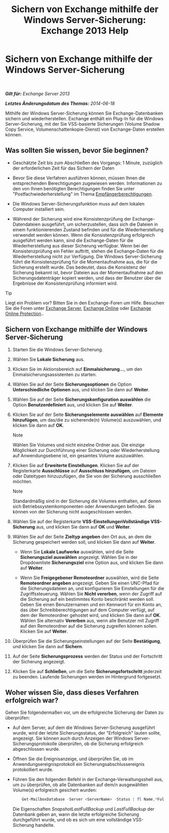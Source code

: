 ﻿---
title: 'Sichern von Exchange mithilfe der Windows Server-Sicherung: Exchange 2013 Help'
TOCTitle: Sichern von Exchange mithilfe der Windows Server-Sicherung
ms:assetid: 188a8291-0a41-4ca2-b6d2-94242e2b1ffc
ms:mtpsurl: https://technet.microsoft.com/de-de/library/Dd876854(v=EXCHG.150)
ms:contentKeyID: 50475176
ms.date: 04/24/2018
mtps_version: v=EXCHG.150
ms.translationtype: HT
---

# Sichern von Exchange mithilfe der Windows Server-Sicherung

 

_**Gilt für:** Exchange Server 2013_

_**Letztes Änderungsdatum des Themas:** 2014-06-18_

Mithilfe der Windows Server-Sicherung können Sie Exchange-Datenbanken sichern und wiederherstellen. Exchange enthält ein Plug-In für die Windows Server-Sicherung, mit der Sie VSS-basierte Sicherungen (Volume Shadow Copy Service, Volumenschattenkopie-Dienst) von Exchange-Daten erstellen können.

## Was sollten Sie wissen, bevor Sie beginnen?

  - Geschätzte Zeit bis zum Abschließen des Vorgangs: 1 Minute, zuzüglich der erforderlichen Zeit für das Sichern der Daten

  - Bevor Sie diese Verfahren ausführen können, müssen Ihnen die entsprechenden Berechtigungen zugewiesen werden. Informationen zu den von Ihnen benötigten Berechtigungen finden Sie unter "Postfachwiederherstellung" im Thema [Empfängerberechtigungen](recipients-permissions-exchange-2013-help.md).

  - Die Windows Server-Sicherungsfunktion muss auf dem lokalen Computer installiert sein.

  - Während der Sicherung wird eine Konsistenzprüfung der Exchange-Datendateien ausgeführt, um sicherzustellen, dass sich die Dateien in einem funktionierenden Zustand befinden und für die Wiederherstellung verwendet werden können. Wenn die Konsistenzprüfung erfolgreich ausgeführt werden kann, sind die Exchange-Daten für die Wiederherstellung aus dieser Sicherung verfügbar. Wenn bei der Konsistenzprüfung ein Fehler auftritt, stehen die Exchange-Daten für die Wiederherstellung nicht zur Verfügung. Die Windows Server-Sicherung führt die Konsistenzprüfung für die Momentaufnahme aus, die für die Sicherung erstellt wurde. Das bedeutet, dass die Konsistenz der Sicherung bekannt ist, bevor Dateien aus der Momentaufnahme auf den Sicherungsdatenträger kopiert werden, und dass der Benutzer über die Ergebnisse der Konsistenzprüfung informiert wird.


> [!TIP]
> Liegt ein Problem vor? Bitten Sie in den Exchange-Foren um Hilfe. Besuchen Sie die Foren unter <A href="https://go.microsoft.com/fwlink/p/?linkid=60612">Exchange Server</A>, <A href="https://go.microsoft.com/fwlink/p/?linkid=267542">Exchange Online</A> oder <A href="https://go.microsoft.com/fwlink/p/?linkid=285351">Exchange Online Protection</A>..



## Sichern von Exchange mithilfe der Windows Server-Sicherung

1.  Starten Sie die Windows Server-Sicherung.

2.  Wählen Sie **Lokale Sicherung** aus.

3.  Klicken Sie im Aktionsbereich auf **Einmalsicherung…**, um den Einmalsicherungsassistenten zu starten.

4.  Wählen Sie auf der Seite **Sicherungsoptionen** die Option **Unterschiedliche Optionen** aus, und klicken Sie dann auf **Weiter**.

5.  Wählen Sie auf der Seite **Sicherungskonfiguration auswählen** die Option **Benutzerdefiniert** aus, und klicken Sie auf **Weiter**.

6.  Klicken Sie auf der Seite **Sicherungselemente auswählen** auf **Elemente hinzufügen**, um das/die zu sicherende(n) Volume(s) auszuwählen, und klicken Sie dann auf **OK**.
    

    > [!NOTE]
    > Wählen Sie Volumes und nicht einzelne Ordner aus. Die einzige Möglichkeit zur Durchführung einer Sicherung oder Wiederherstellung auf Anwendungsebene ist, ein gesamtes Volume auszuwählen.



7.  Klicken Sie auf **Erweiterte Einstellungen**. Klicken Sie auf der Registerkarte **Ausschlüsse** auf **Ausschluss hinzufügen**, um Dateien oder Dateitypen hinzuzufügen, die Sie von der Sicherung ausschließen möchten.
    

    > [!NOTE]
    > Standardmäßig sind in der Sicherung die Volumes enthalten, auf denen sich Betriebssystemkomponenten oder Anwendungen befinden. Sie können von der Sicherung nicht ausgeschlossen werden.



8.  Wählen Sie auf der Registerkarte **VSS-EinstellungenVollständige VSS-Sicherung** aus, und klicken Sie dann auf **OK** und **Weiter**.

9.  Wählen Sie auf der Seite **Zieltyp angeben** den Ort aus, an dem die Sicherung gespeichert werden soll, und klicken Sie dann auf **Weiter**.
    
      - Wenn Sie **Lokale Laufwerke** auswählen, wird die Seite **Sicherungsziel auswählen** angezeigt. Wählen Sie in der Dropdownliste **Sicherungsziel** eine Option aus, und klicken Sie dann auf **Weiter**.
    
      - Wenn Sie **Freigegebener Remoteordner** auswählen, wird die Seite **Remoteordner angeben** angezeigt. Geben Sie einen UNC-Pfad für die Sicherungsdateien an, und konfigurieren Sie Einstellungen für die Zugriffssteuerung. Wählen Sie **Nicht vererben**, wenn der Zugriff auf die Sicherung auf ein bestimmtes Konto beschränkt werden soll. Geben Sie einen Benutzernamen und ein Kennwort für ein Konto an, das über Schreibberechtigungen auf dem Computer verfügt, auf dem der Remoteordner gehostet wird, und klicken Sie dann auf **OK**. Wählen Sie alternativ **Vererben** aus, wenn alle Benutzer mit Zugriff auf den Remoteordner auf die Sicherung zugreifen können sollen. Klicken Sie auf **Weiter**.

10. Überprüfen Sie die Sicherungseinstellungen auf der Seite **Bestätigung**, und klicken Sie dann auf **Sichern**.

11. Auf der Seite **Sicherungsprozess** werden der Status und der Fortschritt der Sicherung angezeigt.

12. Klicken Sie auf **Schließen**, um die Seite **Sicherungsfortschritt** jederzeit zu beenden. Laufende Sicherungen werden im Hintergrund fortgesetzt.

## Woher wissen Sie, dass dieses Verfahren erfolgreich war?

Gehen Sie folgendermaßen vor, um die erfolgreiche Sicherung der Daten zu überprüfen:

  - Auf dem Server, auf dem die Windows Server-Sicherung ausgeführt wurde, wird der letzte Sicherungsstatus, der "Erfolgreich" lauten sollte, angezeigt. Sie können auch durch Anzeigen der Windows Server-Sicherungsprotokolle überprüfen, ob die Sicherung erfolgreich abgeschlossen wurde.

  - Öffnen Sie die Ereignisanzeige, und überprüfen Sie, ob im Anwendungsereignisprotokoll ein Sicherungsabschlussereignis protokolliert wurde.

  - Führen Sie den folgenden Befehl in der Exchange-Verwaltungsshell aus, um zu überprüfen, ob alle Datenbanken auf dem/n ausgewählten Volume(s) erfolgreich gesichert wurden:
    
    ```powershell
        Get-MailboxDatabase -Server <ServerName> -Status | fl Name,*FullBackup
    ```
    
    Die Eigenschaften *SnapshotLastFullBackup* und *LastFullBackup* der Datenbank geben an, wann die letzte erfolgreiche Sicherung durchgeführt wurde, und ob es sich um eine vollständige VSS-Sicherung handelte.

